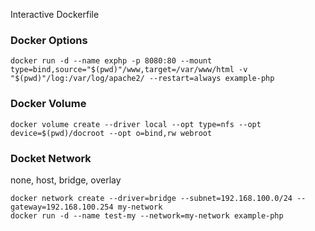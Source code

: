 Interactive
Dockerfile

### Docker Options
```
docker run -d --name exphp -p 8080:80 --mount type=bind,source="$(pwd)"/www,target=/var/www/html -v "$(pwd)"/log:/var/log/apache2/ --restart=always example-php
```

### Docker Volume
```
docker volume create --driver local --opt type=nfs --opt device=$(pwd)/docroot --opt o=bind,rw webroot
```

### Docket Network
none, host, bridge, overlay
```
docker network create --driver=bridge --subnet=192.168.100.0/24 --gateway=192.168.100.254 my-network
docker run -d --name test-my --network=my-network example-php
```